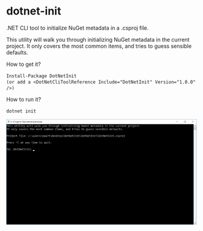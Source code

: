 # dotnet-init

.NET CLI tool to initialize NuGet metadata in a .csproj file.

This utility will walk you through initializing NuGet metadata in the current project. It only covers the most common items, and tries to guess sensible defaults.

How to get it?

	Install-Package DotNetInit
	(or add a <DotNetCliToolReference Include="DotNetInit" Version="1.0.0" />)
	
How to run it?

	dotnet init

![dotnet init](content/screenshot.png)